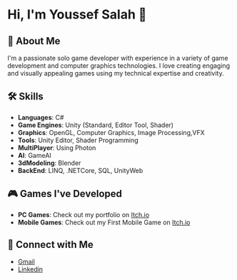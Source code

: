 # Hi, I'm Youssef Salah 👋

## 🚀 About Me
I'm a passionate solo game developer with experience in a variety of game development and computer graphics technologies. I love creating engaging and visually appealing games using my technical expertise and creativity.

## 🛠 Skills
- **Languages**: C#
- **Game Engines**: Unity (Standard, Editor Tool, Shader)
- **Graphics**: OpenGL, Computer Graphics, Image Processing,VFX
- **Tools**: Unity Editor, Shader Programming
- **MultiPlayer**: Using Photon
- **AI**: GameAI
- **3dModeling**: Blender
- **BackEnd**: LINQ, .NETCore, SQL, UnityWeb

## 🎮 Games I've Developed
- **PC Games**: Check out my portfolio on [Itch.io](https://awsaf.itch.io/)
- **Mobile Games**: Check out my First Mobile Game on [Itch.io](https://awsaf.itch.io/cashmaster)

## 🔗 Connect with Me
- [Gmail](mailto:ysalahdev@gmail.com)
- [Linkedin](https://www.linkedin.com/in/ysalahdev/)

